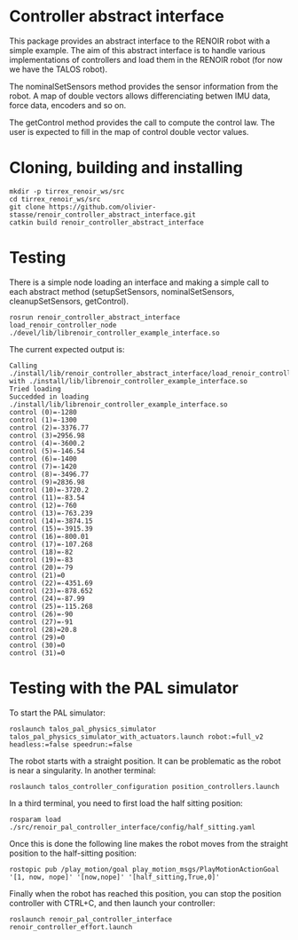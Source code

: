 # Controller abstract interface

This package provides an abstract interface to the RENOIR robot with a simple example.
The aim of this abstract interface is to handle various implementations of controllers and 
load them in the RENOIR robot (for now we have the TALOS robot).

The nominalSetSensors method provides the sensor information from the robot.
A map of double vectors allows differenciating betwen IMU data, force data, encoders and so on.

The getControl method provides the call to compute the control law.
The user is expected to fill in the map of control double vector values.


# Cloning, building and installing

```
mkdir -p tirrex_renoir_ws/src
cd tirrex_renoir_ws/src
git clone https://github.com/olivier-stasse/renoir_controller_abstract_interface.git
catkin build renoir_controller_abstract_interface
```

# Testing 

There is a simple node loading an interface and making a simple call to each abstract method 
(setupSetSensors, nominalSetSensors, cleanupSetSensors, getControl).

```
rosrun renoir_controller_abstract_interface load_renoir_controller_node ./devel/lib/librenoir_controller_example_interface.so
```

The current expected output is:
```
Calling ./install/lib/renoir_controller_abstract_interface/load_renoir_controller_node with ./install/lib/librenoir_controller_example_interface.so
Tried loading 
Succedded in loading ./install/lib/librenoir_controller_example_interface.so
control (0)=-1280
control (1)=-1300
control (2)=-3376.77
control (3)=2956.98
control (4)=-3600.2
control (5)=-146.54
control (6)=-1400
control (7)=-1420
control (8)=-3496.77
control (9)=2836.98
control (10)=-3720.2
control (11)=-83.54
control (12)=-760
control (13)=-763.239
control (14)=-3874.15
control (15)=-3915.39
control (16)=-800.01
control (17)=-107.268
control (18)=-82
control (19)=-83
control (20)=-79
control (21)=0
control (22)=-4351.69
control (23)=-878.652
control (24)=-87.99
control (25)=-115.268
control (26)=-90
control (27)=-91
control (28)=20.8
control (29)=0
control (30)=0
control (31)=0
```

# Testing with the PAL simulator

To start the PAL simulator:
```
roslaunch talos_pal_physics_simulator talos_pal_physics_simulator_with_actuators.launch robot:=full_v2 headless:=false speedrun:=false
```
The robot starts with a straight position.
It can be problematic as the robot is near a singularity.
In another terminal:
```
roslaunch talos_controller_configuration position_controllers.launch
```

In a third terminal, you need to first load the half sitting position:
```
rosparam load ./src/renoir_pal_controller_interface/config/half_sitting.yaml
```
Once this is done the following line makes the robot moves from the straight position to the half-sitting position:
```
rostopic pub /play_motion/goal play_motion_msgs/PlayMotionActionGoal '[1, now, nope]' '[now,nope]' '[half_sitting,True,0]'
```

Finally when the robot has reached this position, you can stop the position controller with CTRL+C, and then
launch your controller:
```
roslaunch renoir_pal_controller_interface renoir_controller_effort.launch
```

